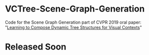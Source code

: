 # VCTree-Scene-Graph-Generation
Code for the Scene Graph Generation part of CVPR 2019 oral paper: "[Learning to Compose Dynamic Tree Structures for Visual Contexts](https://arxiv.org/abs/1812.01880)" 

# Released Soon
